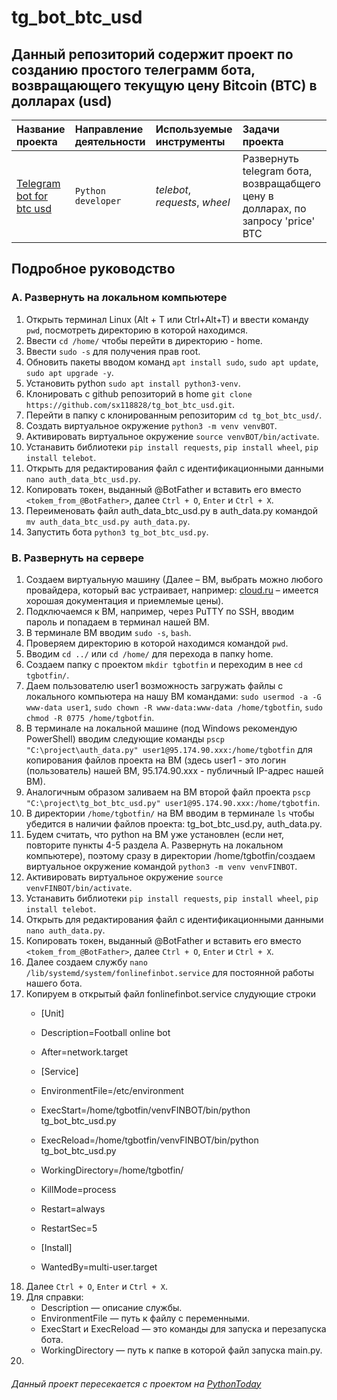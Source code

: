 # tg_bot_btc_usd
## Данный репозиторий содержит проект по созданию простого телеграмм бота, возвращающего текущую цену Bitcoin (BTC) в долларах (usd)

|Название проекта                     |Направление деятельности   |Используемые инструменты     | Задачи проекта                                                      |
|:------------------------------------|:--------------------------|:----------------------------|:--------------------------------------------------------------------|
|[Telegram bot for btc usd](https://github.com/sx118828/tg_bot_btc_usd/blob/main/tg_bot_btc_usd.py)|`Python developer`|*telebot*, *requests*, *wheel*|Развернуть telegram бота, возвращабщего цену в долларах, по запросу 'price' BTC |

## Подробное руководство

### A. Развернуть на локальном компьютере
1. Открыть терминал Linux (Alt + T или Ctrl+Alt+T) и ввести команду `pwd`, посмотреть директорию в которой находимся.
2. Ввести `cd /home/` чтобы перейти в директорию - home.
3. Ввести `sudo -s` для получения прав root.
4. Обновить пакеты вводом команд `apt install sudo`, `sudo apt update`, `sudo apt upgrade -y`.
5. Установить python `sudo apt install python3-venv`.
6. Клонировать c github репозиторий в home `git clone https://github.com/sx118828/tg_bot_btc_usd.git`.
7. Перейти в папку с клонированным репозиторим `cd tg_bot_btc_usd/`.
8. Создать виртуальное окружение `python3 -m venv venvBOT`.
9. Активировать виртуальное окружение `source venvBOT/bin/activate`.
10. Устанавить библиотеки `pip install requests`, `pip install wheel`, `pip install telebot`.
11. Открыть для редактирования файл с идентификационными данными `nano auth_data_btc_usd.py`.
12. Копировать токен, выданный @BotFather и вставить его вместо `<tokem_from_@BotFather>`, далее `Ctrl + O`, `Enter` и `Ctrl + X`.
13. Переименовать файл auth_data_btc_usd.py в auth_data.py командой `mv auth_data_btc_usd.py auth_data.py`.
14. Запустить бота `python3 tg_bot_btc_usd.py`.

### B. Развернуть на сервере
1.	Создаем виртуальную машину (Далее – ВМ, выбрать можно любого провайдера, который вас устраивает, например: [cloud.ru](https://cloud.ru/ru) – имеется хорошая документация и приемлемые цены).
2.	Подключаемся к ВМ, например, через PuTTY по SSH, вводим пароль и попадаем в терминал нашей ВМ.
3.	В терминале ВМ вводим `sudo -s`, `bash`.
4.	Проверяем директорию в которой находимся командой `pwd`.
5.	Вводим `cd ../` или `cd /home/` для перехода в папку home.
6.	Создаем папку с проектом `mkdir tgbotfin` и переходим в нее `cd tgbotfin/`.
7.	Даем пользователю user1 возможность загружать файлы с локального компьютера на нашу ВМ командами: `sudo usermod -a -G www-data user1`, `sudo chown -R www-data:www-data /home/tgbotfin`, `sudo chmod -R 0775 /home/tgbotfin`.
8.	В терминале на локальной машине (под Windows рекомендую PowerShell) вводим следующие команды `pscp "C:\project\auth_data.py" user1@95.174.90.xxx:/home/tgbotfin` для копирования файлов проекта на ВМ (здесь user1 - это логин (пользователь) нашей ВМ, 95.174.90.xxx - публичный IP-адрес нашей ВМ).
9.	Аналогичным образом заливаем на ВМ второй файл проекта `pscp "C:\project\tg_bot_btc_usd.py" user1@95.174.90.xxx:/home/tgbotfin`.
10.	В директории `/home/tgbotfin/` на ВМ вводим в терминале `ls` чтобы убедится в наличии файлов проекта: tg_bot_btc_usd.py, auth_data.py.
11.	Будем считать, что python на ВМ уже установлен (если нет, повторите пункты 4-5 раздела А. Развернуть на локальном компьютере), поэтому сразу в директории /home/tgbotfin/создаем виртуальное окружение командой `python3 -m venv venvFINBOT`.
12.	Активировать виртуальное окружение `source venvFINBOT/bin/activate`.
13.	Устанавить библиотеки `pip install requests`, `pip install wheel`, `pip install telebot`.
14.	Открыть для редактирования файл с идентификационными данными `nano auth_data.py`.
15.	Копировать токен, выданный @BotFather и вставить его вместо `<tokem_from_@BotFather>`, далее `Ctrl + O`, `Enter` и `Ctrl + X`.
16.	Далее создаем службу `nano /lib/systemd/system/fonlinefinbot.service` для постоянной работы нашего бота.
17.	Копируем в открытый файл fonlinefinbot.service слудующие строки
    * [Unit]
    * Description=Football online bot
    * After=network.target

    * [Service]
    * EnvironmentFile=/etc/environment
    * ExecStart=/home/tgbotfin/venvFINBOT/bin/python tg_bot_btc_usd.py
    * ExecReload=/home/tgbotfin/venvFINBOT/bin/python tg_bot_btc_usd.py
    * WorkingDirectory=/home/tgbotfin/
    * KillMode=process
    * Restart=always
    * RestartSec=5

    * [Install]
    * WantedBy=multi-user.target
19.	Далее `Ctrl + O`, `Enter` и `Ctrl + X`.
20.	Для справки:
    * Description — описание службы.
    * EnvironmentFile — путь к файлу с переменными.
    * ExecStart и ExecReload — это команды для запуска и перезапуска бота.
    * WorkingDirectory — путь к папке в которой файл запуска main.py.
22.	
    
  
   

###### Данный проект пересекается с проектом на [PythonToday](https://www.youtube.com/watch?v=x-VB3b4pKcU&list=PLqGS6O1-DZLoAADhgzzkvc8ifKsKG4G-T&index=4)

